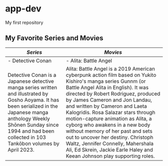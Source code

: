 # app-dev
My first repository

## **My Favorite Series and Movies**
| ***Series*** | ***Movies*** |
| ----------- | ----------- |
| - Detective Conan | - Alita: Battle Angel |
| Detective Conan is a Japanese detective manga series written and illustrated by Gosho Aoyama. It has been serialized in the Japanese manga anthology Weekly Shōnen Sunday since 1994 and had been collected in 103 Tankōbon volumes by April 2023. |  Alita: Battle Angel is a 2019 American cyberpunk action film based on Yukito Kishiro's manga series Gunnm (or Battle Angel Alita in English). It was directed by Robert Rodriguez, produced by James Cameron and Jon Landau, and written by Cameron and Laeta Kalogridis. Rosa Salazar stars through motion-capture animation as Alita, a cyborg who awakens in a new body without memory of her past and sets out to uncover her destiny. Christoph Waltz, Jennifer Connelly, Mahershala Ali, Ed Skrein, Jackie Earle Haley and Keean Johnson play supporting roles. |
